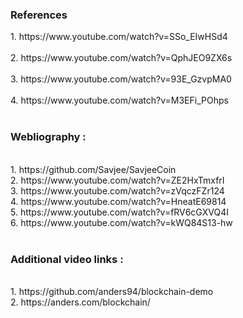 ### References
<p style="font-size:100%; margin-top:2%">
                        1.&nbsp;https://www.youtube.com/watch?v=SSo_EIwHSd4
                        <br><br>
                        2.&nbsp;https://www.youtube.com/watch?v=QphJEO9ZX6s
                        <br><br>
                        3.&nbsp;https://www.youtube.com/watch?v=93E_GzvpMA0
                        <br><br>
                        4.&nbsp;https://www.youtube.com/watch?v=M3EFi_POhps
                        <br><br>
                        <h3>Webliography :</h3>
                        <br>
                        1.&nbsp;https://github.com/Savjee/SavjeeCoin
                        <br>
                        2.&nbsp;https://www.youtube.com/watch?v=ZE2HxTmxfrI
                        <br>
                        3.&nbsp;https://www.youtube.com/watch?v=zVqczFZr124
                        <br>
                        4.&nbsp;https://www.youtube.com/watch?v=HneatE69814
                        <br>
                        5.&nbsp;https://www.youtube.com/watch?v=fRV6cGXVQ4I
                        <br>
                        6.&nbsp;https://www.youtube.com/watch?v=kWQ84S13-hw
                        <br><br>
                        <h3>Additional video links :</h3>
                        <br>
                        1.&nbsp;https://github.com/anders94/blockchain-demo
                        <br>
                        2.&nbsp;https://anders.com/blockchain/
                  <!--Theory of experiment -->
                    </p>